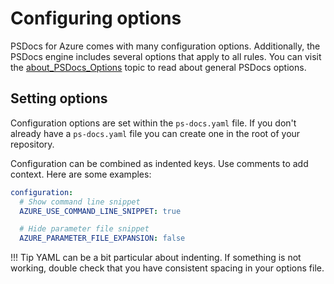 # Configuring options

PSDocs for Azure comes with many configuration options.
Additionally, the PSDocs engine includes several options that apply to all rules.
You can visit the [about_PSDocs_Options][1] topic to read about general PSDocs options.

  [1]: https://github.com/microsoft/PSDocs/blob/main/docs/concepts/PSDocs/en-US/about_PSDocs_Options.md

## Setting options

Configuration options are set within the `ps-docs.yaml` file.
If you don't already have a `ps-docs.yaml` file you can create one in the root of your repository.

Configuration can be combined as indented keys.
Use comments to add context.
Here are some examples:

```yaml
configuration:
  # Show command line snippet
  AZURE_USE_COMMAND_LINE_SNIPPET: true

  # Hide parameter file snippet
  AZURE_PARAMETER_FILE_EXPANSION: false
```

!!! Tip
    YAML can be a bit particular about indenting.
    If something is not working, double check that you have consistent spacing in your options file.
